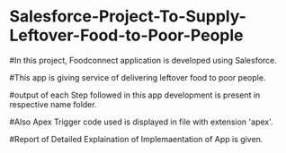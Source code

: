 # Salesforce-Project-To-Supply-Leftover-Food-to-Poor-People

#In this project, Foodconnect application is developed using Salesforce.

#This app is giving service of delivering leftover food to poor people.

#output of each Step followed in this app development is present in respective name folder. 

#Also Apex Trigger code used is displayed in file with extension 'apex'.

#Report of Detailed Explaination of Implemaentation of App is given.

